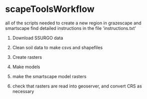 # scapeToolsWorkflow
all of the scripts needed to create a new region in grazescape and smartscape
find detailed instructions in the file 'instructions.txt'

1. Download SSURGO data 

2. Clean soil data to make csvs and shapefiles

3. Create rasters 

4. Make models

5. make the smartscape model rasters

6. check that rasters are read into geoserver, and convert CRS as necessary





